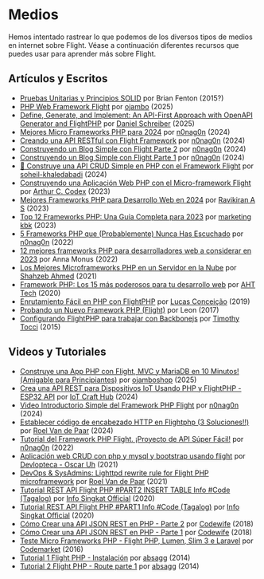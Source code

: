 # Medios

Hemos intentado rastrear lo que podemos de los diversos tipos de medios en internet sobre Flight. Véase a continuación diferentes recursos que puedes usar para aprender más sobre Flight.

## Artículos y Escritos

- [Pruebas Unitarias y Principios SOLID](/learn/unit-testing-and-solid-principles) por Brian Fenton (2015?)
- [PHP Web Framework Flight](https://www.ojambo.com/php-web-framework-flight) por [ojambo](https://www.ojambo.com/) (2025)
- [Define, Generate, and Implement: An API-First Approach with OpenAPI Generator and FlightPHP](https://dev.to/danielsc/define-generate-and-implement-an-api-first-approach-with-openapi-generator-and-flightphp-1fb3) por [Daniel Schreiber](https://github.com/daniel-sc) (2025)
- [Mejores Micro Frameworks PHP para 2024](https://dev.to/n0nag0n/best-php-micro-frameworks-for-2024-19h6) por [n0nag0n](https://github.com/n0nag0n) (2024)
- [Creando una API RESTful con Flight Framework](https://dev.to/n0nag0n/creating-a-restful-api-with-flight-framework-56lj) por [n0nag0n](https://github.com/n0nag0n) (2024)
- [Construyendo un Blog Simple con Flight Parte 2](https://dev.to/n0nag0n/building-a-simple-blog-with-flight-part-2-5acb) por [n0nag0n](https://github.com/n0nag0n) (2024)
- [Construyendo un Blog Simple con Flight Parte 1](https://dev.to/n0nag0n/building-a-simple-blog-with-flight-part-1-4ap8) por [n0nag0n](https://github.com/n0nag0n) (2024)
- [🚀 Construye una API CRUD Simple en PHP con el Framework Flight](https://dev.to/soheilkhaledabadi/build-a-simple-crud-api-in-php-with-the-flight-framework-5fnk) por [soheil-khaledabadi](https://dev.to/soheilkhaledabadi) (2024)
- [Construyendo una Aplicación Web PHP con el Micro-framework Flight](https://reintech.io/blog/building-php-web-application-flight-micro-framework) por [Arthur C. Codex](https://reintech.io/blog/author/arthur-c-codex) (2023)
- [Mejores Frameworks PHP para Desarrollo Web en 2024](https://www.simplilearn.com/tutorials/php-tutorial/php-framework) por [Ravikiran A S](https://www.simplilearn.com/tutorials/php-tutorial/php-framework) (2023)
- [Top 12 Frameworks PHP: Una Guía Completa para 2023](https://marketingkbk1.medium.com/top-12-php-frameworks-a-comprehensive-guide-for-2023-73746e49a1dd) por [marketing kbk](https://marketingkbk1.medium.com/) (2023)
- [5 Frameworks PHP que (Probablemente) Nunca Has Escuchado](https://dev.to/n0nag0n/5-php-frameworks-youve-probably-never-heard-of-3jc1) por [n0nag0n](https://github.com/n0nag0n) (2022)
- [12 mejores frameworks PHP para desarrolladores web a considerar en 2023](https://raygun.com/blog/top-php-frameworks/) por Anna Monus (2022)
- [Los Mejores Microframeworks PHP en un Servidor en la Nube](https://www.cloudways.com/blog/php-micro-framework/) por [Shahzeb Ahmed](https://www.cloudways.com/blog/author/shahzebahmed/) (2021)
- [Framework PHP: Los 15 más poderosos para tu desarrollo web](https://blog.arrowhitech.com/php-framework-top-15-powerful-ones-for-your-web-development-2020/) por [AHT Tech](https://blog.arrowhitech.com/author/aht-tech/) (2020)
- [Enrutamiento Fácil en PHP con FlightPHP](https://lucasrconceicao.medium.com/easy-php-routing-with-flightphp-344a86a1a449) por [Lucas Conceição](https://lucasrconceicao.medium.com/) (2019)
- [Probando un Nuevo Framework PHP (Flight)](https://scaledimages.com/post/2017-09-20-trying-out-new-php-framework-flight/) por Leon (2017)
- [Configurando FlightPHP para trabajar con Backbonejs](https://timothytocci.com/category/flightphp/) por [Timothy Tocci](https://timothytocci.com/author/timothytocci/) (2015)

## Videos y Tutoriales

- [Construye una App PHP con Flight, MVC y MariaDB en 10 Minutos! (Amigable para Principiantes)](https://www.youtube.com/watch?v=IsfueIUlfxI) por [ojamboshop](https://www.youtube.com/@ojamboshop) (2025)
- [Crea una API REST para Dispositivos IoT Usando PHP y FlightPHP - ESP32 API](https://www.youtube.com/watch?v=VpsuaIH0EiU) por [IoT Craft Hub](https://www.youtube.com/@IoTCraftHub) (2024)
- [Video Introductorio Simple del Framework PHP Flight](https://www.youtube.com/watch?v=VCztp1QLC2c) por [n0nag0n](https://www.youtube.com/@n0nag0n) (2024)
- [Establecer código de encabezado HTTP en Flightphp (3 Soluciones!!)](https://www.youtube.com/watch?v=g1i0iy3LqKo) por [Roel Van de Paar](https://www.youtube.com/@RoelVandePaar) (2024)
- [Tutorial del Framework PHP Flight. ¡Proyecto de API Súper Fácil!](https://www.youtube.com/watch?v=46WVlj1bXH0) por [n0nag0n](https://www.youtube.com/@n0nag0n) (2022)
- [Aplicación web CRUD con php y mysql y bootstrap usando flight](https://www.youtube.com/watch?v=WC7gxan2kHU) por [Devlopteca - Oscar Uh](https://www.youtube.com/@Develoteca) (2021)
- [DevOps & SysAdmins: Lighttpd rewrite rule for Flight PHP microframework](https://www.youtube.com/watch?v=2_CVDbWKpJs) por [Roel Van de Paar](https://www.youtube.com/@RoelVandePaar) (2021)
- [Tutorial REST API Flight PHP #PART2 INSERT TABLE Info #Code (Tagalog)](https://www.youtube.com/watch?v=PpfCZc_j17w) por [Info Singkat Official](https://www.youtube.com/@InfoSingkat) (2020)
- [Tutorial REST API Flight PHP #PART1 Info #Code (Tagalog)](https://www.youtube.com/watch?v=-f1a1wIAbJo) por [Info Singkat Official](https://www.youtube.com/@InfoSingkat) (2020)
- [Cómo Crear una API JSON REST en PHP - Parte 2](https://www.youtube.com/watch?v=QmNWvdJ0-Fw) por [Codewife](https://www.youtube.com/@Codewife) (2018)
- [Cómo Crear una API JSON REST en PHP - Parte 1](https://www.youtube.com/watch?v=eyzd3orrUMs) por [Codewife](https://www.youtube.com/@Codewife) (2018)
- [Teste Micro Frameworks PHP - Flight PHP, Lumen, Slim 3 e Laravel](https://www.youtube.com/watch?v=QRL1W4ofsqE) por [Codemarket](https://www.youtube.com/@Codemarket) (2016)
- [Tutorial 1 Flight PHP - Instalación](https://www.youtube.com/watch?v=0sfsQfingB8) por [absagg](https://www.youtube.com/@absagg) (2014)
- [Tutorial 2 Flight PHP - Route parte 1](https://www.youtube.com/watch?v=Rgmxy9w1MZI) por [absagg](https://www.youtube.com/@absagg) (2014)